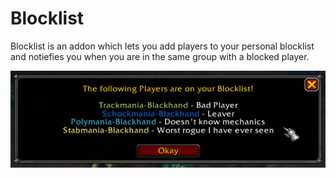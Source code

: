 # Blocklist
Blocklist is an addon which lets you add players to your personal blocklist and notiefies you when you are in the same group with a blocked player.

![](./Screenshots/Warning.png)